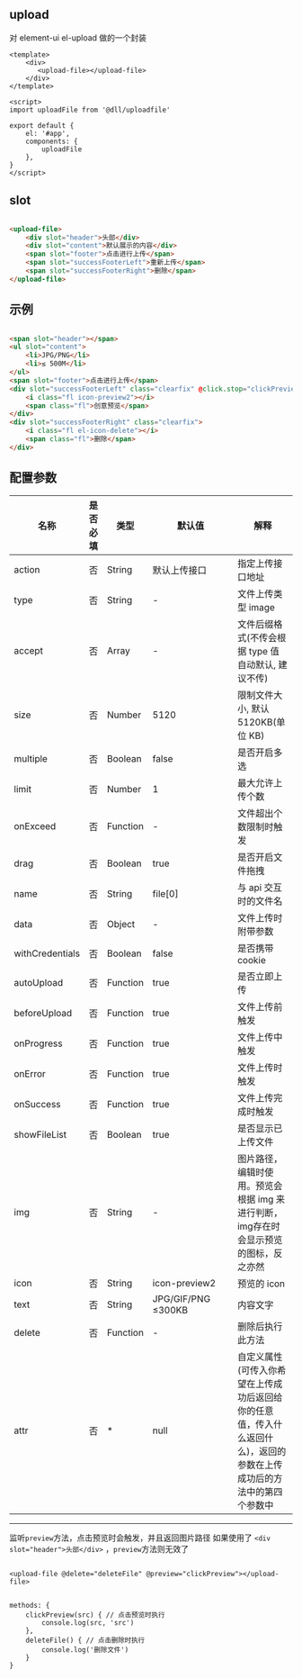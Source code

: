 ## upload

对 element-ui  el-upload 做的一个封装

```
<template>
    <div>
       <upload-file></upload-file>
    </div>
</template>

<script>
import uploadFile from '@dll/uploadfile'

export default {
    el: '#app',
    components: {
        uploadFile
    },
}
</script>

```

## slot

```html

<upload-file>
    <div slot="header">头部</div>
    <div slot="content">默认展示的内容</div>
    <span slot="footer">点击进行上传</span>
    <span slot="successFooterLeft">重新上传</span>
    <span slot="successFooterRight">删除</span>
</upload-file>

```


## 示例

```html

<span slot="header"></span>
<ul slot="content">
    <li>JPG/PNG</li>
    <li>≤ 500M</li>
</ul>
<span slot="footer">点击进行上传</span>
<div slot="successFooterLeft" class="clearfix" @click.stop="clickPreview">
    <i class="fl icon-preview2"></i>
    <span class="fl">创意预览</span>
</div>
<div slot="successFooterRight" class="clearfix">
    <i class="fl el-icon-delete"></i>
    <span class="fl">删除</span>
</div>

```


## 配置参数

名称| 是否必填 |  类型 | 默认值 | 解释 
---| --- | --- | ---  | --- 
action | 否 | String | 默认上传接口 | 指定上传接口地址
type | 否  | String  | - |  文件上传类型 image || video || text
accept| 否 | Array | - | 文件后缀格式(不传会根据 type 值自动默认, 建议不传)
size | 否 | Number | 5120 | 限制文件大小, 默认5120KB(单位 KB)
multiple | 否  | Boolean  | false |  是否开启多选
limit | 否  | Number  | 1 |  最大允许上传个数
onExceed | 否  | Function  | - |  文件超出个数限制时触发
drag | 否  | Boolean  | true |  是否开启文件拖拽
name | 否 | String | file[0] | 与 api 交互时的文件名
data | 否 | Object | - | 文件上传时附带参数
withCredentials | 否 | Boolean | false | 是否携带cookie
autoUpload | 否 | Function | true | 是否立即上传
beforeUpload | 否 | Function | true | 文件上传前触发
onProgress | 否 | Function | true | 文件上传中触发
onError | 否 | Function | true | 文件上传时触发
onSuccess | 否 | Function | true | 文件上传完成时触发
showFileList | 否 |  Boolean | true | 是否显示已上传文件
img | 否 | String | - | 图片路径，编辑时使用。预览会根据 img 来进行判断，img存在时会显示预览的图标，反之亦然
icon | 否 | String | icon-preview2 | 预览的 icon
text | 否 | String | JPG/GIF/PNG　　≤300KB | 内容文字
delete | 否 | Function | - | 删除后执行此方法
attr | 否 | * | null | 自定义属性(可传入你希望在上传成功后返回给你的任意值，传入什么返回什么)，返回的参数在上传成功后的方法中的第四个参数中


---


监听`preview`方法，点击预览时会触发，并且返回图片路径
如果使用了 `<div slot="header">头部</div>` ，`preview`方法则无效了

```

<upload-file @delete="deleteFile" @preview="clickPreview"></upload-file>

```


```

methods: {
    clickPreview(src) { // 点击预览时执行
        console.log(src, 'src')
    },
    deleteFile() { // 点击删除时执行
        console.log('删除文件')
    }
}

```

